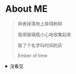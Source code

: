 # About ME

> 钟表掉落地上摔得粉碎
>
> 我用玻璃瓶小心地收集起来
>
> 取了个名字叫时间的灰
>
> Ember of time

<details>
    <summary>没看见</summary>
    <code>
                 (__)
                 (oo)
           /------\/
          / |    ||
         *  /\---/\
            ~~   ~~
..."Have you mooed today?"...
    </code>
</details>
